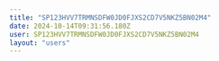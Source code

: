 ```yaml
---
title: "SP123HVV7TRMNSDFW0JD0FJXS2CD7V5NKZ5BN02M4"
date: 2024-10-14T09:31:56.180Z
user: SP123HVV7TRMNSDFW0JD0FJXS2CD7V5NKZ5BN02M4
layout: "users"
---
```

    